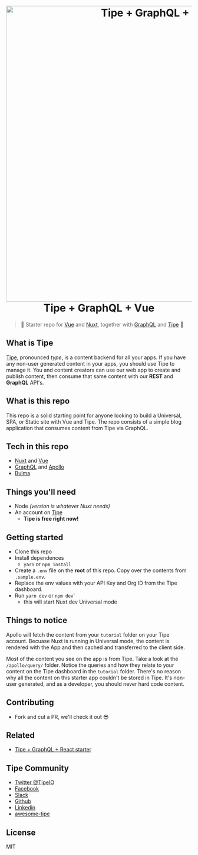 <h1 align="center">
  <br>
  <a href="https://tipe.io?ref=github-starter"><img src="https://cdn.tipe.io/tipe/tgn.png?dpr=2&w=800" alt="Tipe + GraphQL + Vue" width="800"></a>
  <br>
  Tipe + GraphQL + Vue
  <br>
</h1>


> :tada: Starter repo for [Vue](https://vuejs.org/) and [Nuxt](https://nuxtjs.org/), together with [GraphQL](http://graphql.org/) and [Tipe](https://tipe.io?ref=github-starter) :100:

## What is Tipe
[Tipe](https://tipe.io?ref=github-starter), pronounced *type*, is a content backend for all your apps. If you have any non-user generated content in your apps, you should use Tipe to manage it. You and content creators can use our web app to create and publish content, then consume that same content with our **REST** and **GraphQL** API's. 

## What is this repo
This repo is a solid starting point for anyone looking to build a Universal, SPA, or Static site with Vue and Tipe. The repo consists of a simple blog application that consumes content from Tipe via GraphQL.

## Tech in this repo
* [Nuxt](https://nuxtjs.org/) and [Vue](https://vuejs.org/)
* [GraphQL](http://graphql.org/) and [Apollo](https://www.apollographql.com/client)
* [Bulma](https://bulma.io/)


## Things you'll need
* Node *(version is whatever Nuxt needs)*
* An account on [Tipe](https://tipe.io?ref=github-starter)
	* **Tipe is free right now!**

## Getting started
* Clone this repo
* Install dependences
	* `yarn` or `npm install`
* Create a `.env` file on the **root** of this repo. Copy over the contents from `.sample.env`.
* Replace the env values with your API Key and Org ID from the Tipe dashboard.
* Run `yarn dev` or `npm dev`'
	* this will start Nuxt dev Universal mode

## Things to notice
Apollo will fetch the content from your `tutorial` folder on your Tipe account. Becuase Nuxt is running in Universal mode, the content is rendered with the App and then cached and transferred to the client side.

Most of the content you see on the app is from Tipe. Take a look at the `/apollo/query/` folder. Notice the queries and how they relate to your content on the Tipe dashboard in the `tutorial` folder. There's no reason why all the content on this starter app couldn't be stored in Tipe. It's non-user generated, and as a developer, you should never hard code content.

## Contributing
* Fork and cut a PR, we'll check it out :sunglasses:

## Related
* [Tipe + GraphQL + React starter](https://github.com/tipeio/tipe-react-starter)

## Tipe Community
* [Twitter @TipeIO](https://twitter.com/tipeio)
* [Facebook](https://facebook.com/TipeCMS)
* [Slack](https://join.slack.com/t/tipe-community/shared_invite/enQtMzE0NTAwMTMwNzM5LTk0ZWIyYWQ0YWY3ZGEwYWE2ZmVkNmRjMTMzMDU5YWI5ZjdkODcxNzNjMzU2NTU1NmM2M2MyN2QyYWJhNzc5NjE)
* [Github](https://github.com/tipeio)
* [Linkedin](https://www.linkedin.com/company/tipeio/)
* [awesome-tipe](https://github.com/tipeio/awesome-tipe)

## License
MIT
